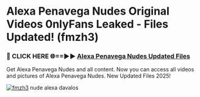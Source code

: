 # Alexa Penavega Nudes Original Videos 0nlyFans Leaked - Files Updated! (fmzh3)

<h3>🔴 CLICK HERE 🌐==►► <a href="https://tinyurl.com/4mcuefdz" rel="nofollow">Alexa Penavega Nudes Updated Files</a></h3>

Get Alexa Penavega Nudes and all content. Now you can access all videos and pictures of Alexa Penavega Nudes. New Updated Files 2025!

[![fmzh3](https://i.imgur.com/StAQSOY.gif)](https://tinyurl.com/4mcuefdz)
nude alexa davalos